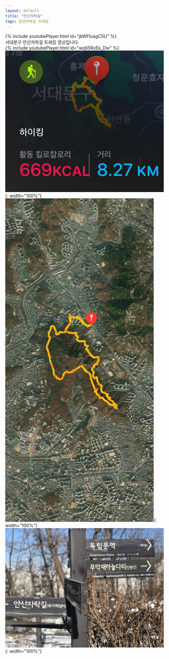 ```yaml
---
layout: default
title: "안산자락길"
tags: 안산자락길 트레킹
---
```


{% include youtubePlayer.html id="jbWf1oagC5U" %}
<br/>
서대문구 안산자락길 트레킹 영상입니다.<br/>
{% include youtubePlayer.html id="wq65RxEk_Dw" %}<br/>
![산행정보](/images/2021-12-19-안산자락길/20211219_2.jpg){: width="100%"}<br/>
![산행루트](/images/2021-12-19-안산자락길/20211219_1.jpg){: width="100%"}<br/>
![산행사진](/images/2021-12-19-안산자락길/20211219_3.jpg){: width="100%"}<br/>
